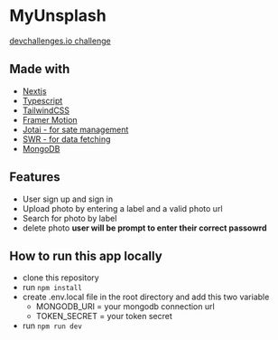 # MyUnsplash

[devchallenges.io challenge](https://devchallenges.io)

## Made with

- [Nextjs](https://nextjs.org)
- [Typescript](https://www.typescriptlang.org)
- [TailwindCSS](https://tailwindcss.com)
- [Framer Motion](https://framer.com/motion)
- [Jotai - for sate management](https://jotai.org)
- [SWR - for data fetching](https://swr.vercel.app)
- [MongoDB](https://www.mongodb.com)

## Features

- User sign up and sign in
- Upload photo by entering a label and a valid photo url
- Search for photo by label
- delete photo **user will be prompt to enter their correct passowrd**

## How to run this app locally

- clone this repository
- run `npm install`
- create .env.local file in the root directory and add this two variable  
  - MONGODB_URI = your mongodb connection url
  - TOKEN_SECRET = your token secret
- run `npm run dev`
